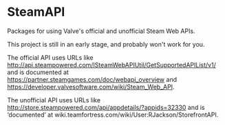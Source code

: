 # SteamAPI
Packages for using Valve's official and unofficial Steam Web APIs.

This project is still in an early stage, and probably won't work for you.

The official API uses URLs like http://api.steampowered.com/ISteamWebAPIUtil/GetSupportedAPIList/v1/
and is documented  at https://partner.steamgames.com/doc/webapi_overview and https://developer.valvesoftware.com/wiki/Steam_Web_API.

The unofficial API uses URLs like http://store.steampowered.com/api/appdetails/?appids=32330
and is ‘documented’ at wiki.teamfortress.com/wiki/User:RJackson/StorefrontAPI.
